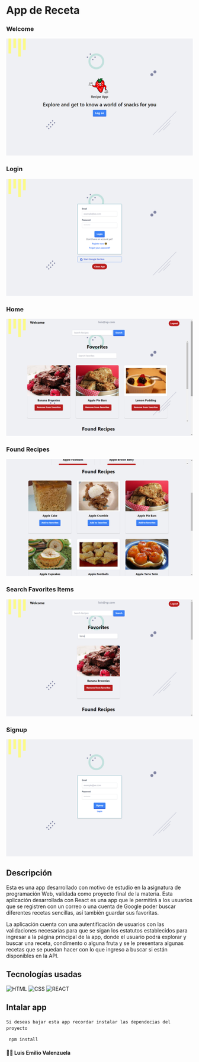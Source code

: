 # App de Receta

### Welcome

![Imagen_01](./src/assets/imgApp/img-01.png)

### Login

![Imagen_02](./src/assets/imgApp/img-2.png)

### Home

![Imagen_03](./src/assets/imgApp/img-3.png)

### Found Recipes

![Imagen_04](./src/assets/imgApp/img-4.png)

### Search Favorites Items

![Imagen_05](./src/assets/imgApp/img-5.png)

### Signup

![Imagen_06](./src/assets/imgApp/img-6.png)

## Descripción

Esta es una app desarrollado con motivo de estudio en la asignatura de programación Web, validada como proyecto final de la materia. Esta aplicación desarrollada con React es una app que le permitirá a los usuarios que se registren con un correo o una cuenta de Google poder buscar diferentes recetas sencillas, así también guardar sus favoritas.

La aplicación cuenta con una autentificación de usuarios con las validaciones necesarias para que se sigan los estatutos establecidos para ingresar a la página principal de la app, donde el usuario podrá explorar y buscar una receta, condimento o alguna fruta y se le presentara algunas recetas que se puedan hacer con lo que ingreso a buscar si están disponibles en la API.

## Tecnologías usadas

![HTML](https://img.shields.io/static/v1?label=&message=html&color=E44D26&logo=html5&logoColor=white&style=for-the-badge)
![CSS](https://img.shields.io/static/v1?label=&message=css&color=42A5F5&logo=css3&logoColor=white&style=for-the-badge)
![REACT](https://img.shields.io/static/v1?label=&message=React&color=42A5F5&logo=react&logoColor=white&style=for-the-badge)

## Intalar app

`Si deseas bajar esta app recordar instalar las dependecias del proyecto`

```log
 npm install
```

#### 👨‍💻 Luis Emilio Valenzuela
